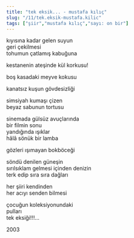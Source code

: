 ```yaml
---
title: "tek eksik... - mustafa kılıç"
slug: "/11/tek.eksik-mustafa.kilic"
tags: ["şiir","mustafa kılıç","sayı: on bir"]
---
```


kıyısına kadar gelen suyun  
geri çekilmesi  
tohumun çatlamış kabuğuna

kestanenin ateşinde kül korkusu!

boş kasadaki meyve kokusu

kanatsız kuşun gövdesizliği

simsiyah kumaşı çizen  
beyaz sabunun tortusu

sinemada gülsüz avuçlarında  
bir filmin sonu  
yandığında ışıklar  
hâlâ sönük bir lamba

gözleri ışımayan bokböceği

söndü denilen güneşin  
sırılsıklam gelmesi içinden denizin  
terk edip sıra sıra dağları

her şiiri kendinden  
her acıyı senden bilmesi

çocuğun koleksiyonundaki  
pulları  
tek eksiği!!!...

2003

